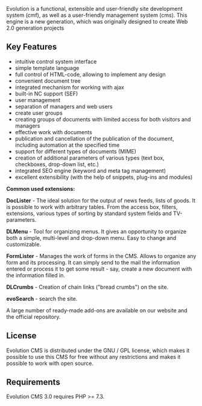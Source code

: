 Evolution is a functional, extensible and user-friendly site development system (cmf), as well as a user-friendly management system (cms). This engine is a new generation, which was originally designed to create Web 2.0 generation projects

## Key Features ##
- intuitive control system interface
- simple template language
- full control of HTML-code, allowing to implement any design
- convenient document tree
- integrated mechanism for working with ajax
- built-in NC support (SEF)
- user management
- separation of managers and web users
- create user groups
- creating groups of documents with limited access for both visitors and managers
- effective work with documents
- publication and cancellation of the publication of the document, including automation at the specified time
- support for different types of documents (MIME)
- creation of additional parameters of various types (text box, checkboxes, drop-down list, etc.)
- integrated SEO engine (keyword and meta tag management)
- excellent extensibility (with the help of snippets, plug-ins and modules)

**Common used extensions:**

**DocLister** - The ideal solution for the output of news feeds, lists of goods. It is possible to work with arbitrary tables. From the access box, filters, extensions, various types of sorting by standard system fields and TV-parameters.

**DLMenu** - Tool for organizing menus. It gives an opportunity to organize both a simple, multi-level and drop-down menu. Easy to change and customizable.

**FormLister** - Manages the work of forms in the CMS. Allows to organize any form and its processing. It can simply send to the mail the information entered or process it to get some result - say, create a new document with the information filled in.

**DLCrumbs** - Creation of chain links ("bread crumbs") on the site.

**evoSearch** - search the site.

A large number of ready-made add-ons are available on our website and the official repository.

## License ## 

Evolution CMS is distributed under the GNU / GPL license, which makes it possible to use this CMS for free without any restrictions and makes it possible to work with open source.

## Requirements ##

Evolution CMS 3.0 requires PHP >= 7.3.
